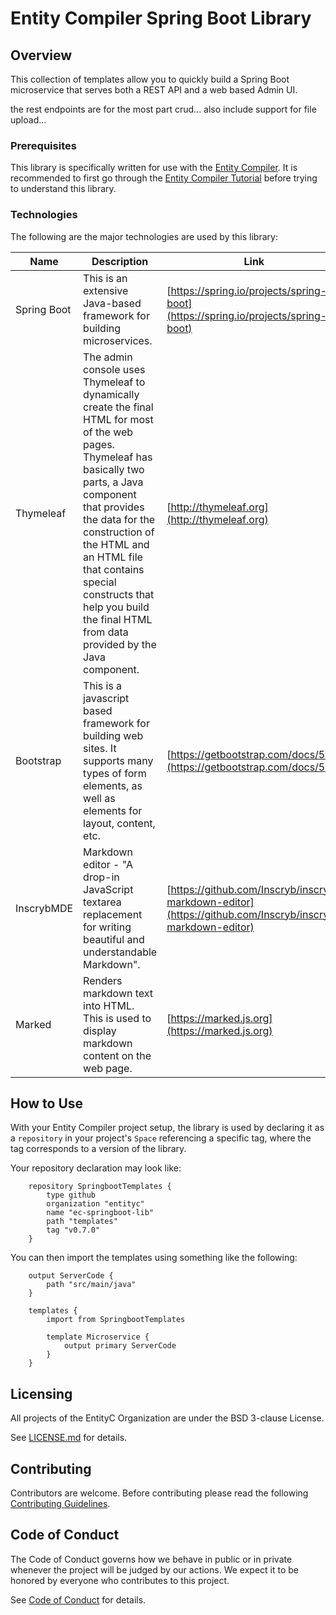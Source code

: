# Entity Compiler Spring Boot Library

## Overview

This collection of templates allow you to quickly build a Spring Boot microservice that serves both a REST API and a web based Admin UI.

the rest endpoints are for the most part crud... also include support for file upload...

### Prerequisites

This library is specifically written for use with the [Entity Compiler](https://github.com/entityc/entity-compiler). It is recommended to first go through the [Entity Compiler Tutorial](https://github.com/entityc/ec-tutorial) before trying to understand this library.

### Technologies

The following are the major technologies are used by this library:

| Name | Description| Link |
| ---- | ---------- | ---- |
| Spring Boot | This is an extensive Java-based framework for building microservices. | [https://spring.io/projects/spring-boot](https://spring.io/projects/spring-boot) |
| Thymeleaf |The admin console uses Thymeleaf to dynamically create the final HTML for most of the web pages. Thymeleaf has basically two parts, a Java component that provides the data for the construction of the HTML and an HTML file that contains special constructs that help you build the final HTML from data provided by the Java component.|[http://thymeleaf.org](http://thymeleaf.org) |
| Bootstrap | This is a javascript based framework for building web sites. It supports many types of form elements, as well as elements for layout, content, etc.|[https://getbootstrap.com/docs/5.0](https://getbootstrap.com/docs/5.0)|
| InscrybMDE | Markdown editor - "A drop-in JavaScript textarea replacement for writing beautiful and understandable Markdown".|[https://github.com/Inscryb/inscryb-markdown-editor](https://github.com/Inscryb/inscryb-markdown-editor)|
|Marked| Renders markdown text into HTML. This is used to display markdown content on the web page. |[https://marked.js.org](https://marked.js.org)|

## How to Use

With your Entity Compiler project setup, the library is used by declaring it as a `repository` in your project's `Space` referencing a specific tag, where the tag corresponds to a version of the library.

Your repository declaration may look like:

```
    repository SpringbootTemplates {
        type github
        organization "entityc"
        name "ec-springboot-lib"
        path "templates"
        tag "v0.7.0"
    }
```

You can then import the templates using something like the following:

```
    output ServerCode {
        path "src/main/java"
    }

    templates {
        import from SpringbootTemplates

        template Microservice {
            output primary ServerCode
        }
    }
```

## Licensing

All projects of the EntityC Organization are under the BSD 3-clause License.

See [LICENSE.md](LICENSE.md) for details.

## Contributing

Contributors are welcome. Before contributing please read the following [Contributing Guidelines](CONTRIBUTING.md).

## Code of Conduct

The Code of Conduct governs how we behave in public or in private whenever the project will be judged by our actions. We expect it to be honored by everyone who contributes to this project.

See [Code of Conduct](CODE_OF_CONDUCT.md) for details.

